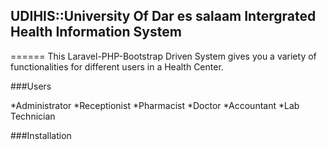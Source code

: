 ## UDIHIS::University Of Dar es salaam Intergrated Health Information System
======
This Laravel-PHP-Bootstrap Driven System gives you a variety of functionalities for different users
in a Health Center.

###Users

*Administrator
*Receptionist
*Pharmacist
*Doctor
*Accountant
*Lab Technician


###Installation


